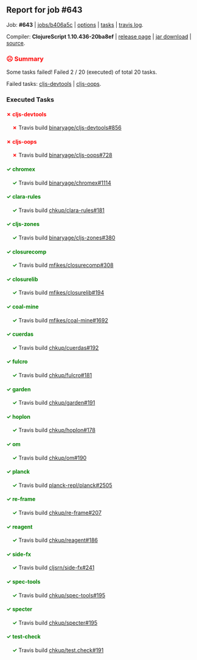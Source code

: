 ## Report for job #643

Job: **#643** | [jobs/b406a5c](https://github.com/cljs-oss/canary/commit/b406a5c7a5e1d033d1ca31ae716ba1d15837f11d) | [options](options.edn) | [tasks](tasks.edn) | [travis log](https://travis-ci.org/cljs-oss/canary/builds/448513280).

Compiler: **ClojureScript 1.10.436-20ba8ef** | [release page](https://github.com/cljs-oss/canary/releases/tag/r1.10.436-20ba8ef) | [jar download](https://github.com/cljs-oss/canary/releases/download/r1.10.436-20ba8ef/clojurescript-1.10.436-20ba8ef.jar) | [source](https://github.com/clojure/clojurescript/commit/20ba8ef9415b46c18172a59cfe63ad16d2a35a3c).

### <b style='color:red'>☹ Summary</b>

Some tasks failed! Failed 2 / 20 (executed) of total 20 tasks.

Failed tasks: [cljs-devtools](#-cljs-devtools) | [cljs-oops](#-cljs-oops).

### Executed Tasks

#### <b style='color:red'>&#x2717; cljs-devtools</b>
&nbsp;&nbsp;&nbsp;&nbsp;<b style='color:red'>&#x2717;</b> Travis build [binaryage/cljs-devtools#856](https://travis-ci.org/binaryage/cljs-devtools/builds/448515321)<br>

#### <b style='color:red'>&#x2717; cljs-oops</b>
&nbsp;&nbsp;&nbsp;&nbsp;<b style='color:red'>&#x2717;</b> Travis build [binaryage/cljs-oops#728](https://travis-ci.org/binaryage/cljs-oops/builds/448515341)<br>

#### <b style='color:green'>&#x2713; chromex</b>
&nbsp;&nbsp;&nbsp;&nbsp;<b style='color:green'>&#x2713;</b> Travis build [binaryage/chromex#1114](https://travis-ci.org/binaryage/chromex/builds/448515283)<br>

#### <b style='color:green'>&#x2713; clara-rules</b>
&nbsp;&nbsp;&nbsp;&nbsp;<b style='color:green'>&#x2713;</b> Travis build [chkup/clara-rules#181](https://travis-ci.org/chkup/clara-rules/builds/448515303)<br>

#### <b style='color:green'>&#x2713; cljs-zones</b>
&nbsp;&nbsp;&nbsp;&nbsp;<b style='color:green'>&#x2713;</b> Travis build [binaryage/cljs-zones#380](https://travis-ci.org/binaryage/cljs-zones/builds/448515357)<br>

#### <b style='color:green'>&#x2713; closurecomp</b>
&nbsp;&nbsp;&nbsp;&nbsp;<b style='color:green'>&#x2713;</b> Travis build [mfikes/closurecomp#308](https://travis-ci.org/mfikes/closurecomp/builds/448515364)<br>

#### <b style='color:green'>&#x2713; closurelib</b>
&nbsp;&nbsp;&nbsp;&nbsp;<b style='color:green'>&#x2713;</b> Travis build [mfikes/closurelib#194](https://travis-ci.org/mfikes/closurelib/builds/448515375)<br>

#### <b style='color:green'>&#x2713; coal-mine</b>
&nbsp;&nbsp;&nbsp;&nbsp;<b style='color:green'>&#x2713;</b> Travis build [mfikes/coal-mine#1692](https://travis-ci.org/mfikes/coal-mine/builds/448515385)<br>

#### <b style='color:green'>&#x2713; cuerdas</b>
&nbsp;&nbsp;&nbsp;&nbsp;<b style='color:green'>&#x2713;</b> Travis build [chkup/cuerdas#192](https://travis-ci.org/chkup/cuerdas/builds/448515391)<br>

#### <b style='color:green'>&#x2713; fulcro</b>
&nbsp;&nbsp;&nbsp;&nbsp;<b style='color:green'>&#x2713;</b> Travis build [chkup/fulcro#181](https://travis-ci.org/chkup/fulcro/builds/448515393)<br>

#### <b style='color:green'>&#x2713; garden</b>
&nbsp;&nbsp;&nbsp;&nbsp;<b style='color:green'>&#x2713;</b> Travis build [chkup/garden#191](https://travis-ci.org/chkup/garden/builds/448515397)<br>

#### <b style='color:green'>&#x2713; hoplon</b>
&nbsp;&nbsp;&nbsp;&nbsp;<b style='color:green'>&#x2713;</b> Travis build [chkup/hoplon#178](https://travis-ci.org/chkup/hoplon/builds/448515411)<br>

#### <b style='color:green'>&#x2713; om</b>
&nbsp;&nbsp;&nbsp;&nbsp;<b style='color:green'>&#x2713;</b> Travis build [chkup/om#190](https://travis-ci.org/chkup/om/builds/448515415)<br>

#### <b style='color:green'>&#x2713; planck</b>
&nbsp;&nbsp;&nbsp;&nbsp;<b style='color:green'>&#x2713;</b> Travis build [planck-repl/planck#2505](https://travis-ci.org/planck-repl/planck/builds/448515519)<br>

#### <b style='color:green'>&#x2713; re-frame</b>
&nbsp;&nbsp;&nbsp;&nbsp;<b style='color:green'>&#x2713;</b> Travis build [chkup/re-frame#207](https://travis-ci.org/chkup/re-frame/builds/448515490)<br>

#### <b style='color:green'>&#x2713; reagent</b>
&nbsp;&nbsp;&nbsp;&nbsp;<b style='color:green'>&#x2713;</b> Travis build [chkup/reagent#186](https://travis-ci.org/chkup/reagent/builds/448515427)<br>

#### <b style='color:green'>&#x2713; side-fx</b>
&nbsp;&nbsp;&nbsp;&nbsp;<b style='color:green'>&#x2713;</b> Travis build [cljsrn/side-fx#241](https://travis-ci.org/cljsrn/side-fx/builds/448515482)<br>

#### <b style='color:green'>&#x2713; spec-tools</b>
&nbsp;&nbsp;&nbsp;&nbsp;<b style='color:green'>&#x2713;</b> Travis build [chkup/spec-tools#195](https://travis-ci.org/chkup/spec-tools/builds/448515440)<br>

#### <b style='color:green'>&#x2713; specter</b>
&nbsp;&nbsp;&nbsp;&nbsp;<b style='color:green'>&#x2713;</b> Travis build [chkup/specter#195](https://travis-ci.org/chkup/specter/builds/448515453)<br>

#### <b style='color:green'>&#x2713; test-check</b>
&nbsp;&nbsp;&nbsp;&nbsp;<b style='color:green'>&#x2713;</b> Travis build [chkup/test.check#191](https://travis-ci.org/chkup/test.check/builds/448515546)<br>